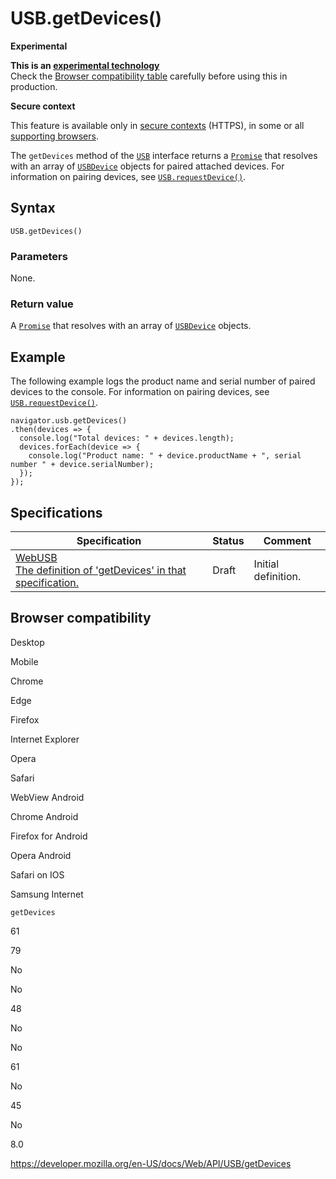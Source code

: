 USB.getDevices()
================

**Experimental**

**This is an [experimental technology](https://developer.mozilla.org/en-US/docs/MDN/Guidelines/Conventions_definitions#experimental)**  
Check the [Browser compatibility table](#browser_compatibility) carefully before using this in production.

**Secure context**

This feature is available only in [secure contexts](https://developer.mozilla.org/en-US/docs/Web/Security/Secure_Contexts) (HTTPS), in some or all [supporting browsers](#browser_compatibility).

The `getDevices` method of the [`USB`](../usb) interface returns a [`Promise`](https://developer.mozilla.org/en-US/docs/Web/JavaScript/Reference/Global_Objects/Promise) that resolves with an array of [`USBDevice`](../usbdevice) objects for paired attached devices. For information on pairing devices, see [`USB.requestDevice()`](requestdevice).

Syntax
------

    USB.getDevices()

### Parameters

None.

### Return value

A [`Promise`](https://developer.mozilla.org/en-US/docs/Web/JavaScript/Reference/Global_Objects/Promise) that resolves with an array of [`USBDevice`](../usbdevice) objects.

Example
-------

The following example logs the product name and serial number of paired devices to the console. For information on pairing devices, see [`USB.requestDevice()`](requestdevice).

    navigator.usb.getDevices()
    .then(devices => {
      console.log("Total devices: " + devices.length);
      devices.forEach(device => {
        console.log("Product name: " + device.productName + ", serial number " + device.serialNumber);
      });
    });

Specifications
--------------

<table><thead><tr class="header"><th>Specification</th><th>Status</th><th>Comment</th></tr></thead><tbody><tr class="odd"><td><a href="https://wicg.github.io/webusb/#dom-usb-getdevices">WebUSB<br />
<span class="small">The definition of 'getDevices' in that specification.</span></a></td><td><span class="spec-draft">Draft</span></td><td>Initial definition.</td></tr></tbody></table>

Browser compatibility
---------------------

Desktop

Mobile

Chrome

Edge

Firefox

Internet Explorer

Opera

Safari

WebView Android

Chrome Android

Firefox for Android

Opera Android

Safari on IOS

Samsung Internet

`getDevices`

61

79

No

No

48

No

No

61

No

45

No

8.0

<a href="https://developer.mozilla.org/en-US/docs/Web/API/USB/getDevices" class="_attribution-link">https://developer.mozilla.org/en-US/docs/Web/API/USB/getDevices</a>
